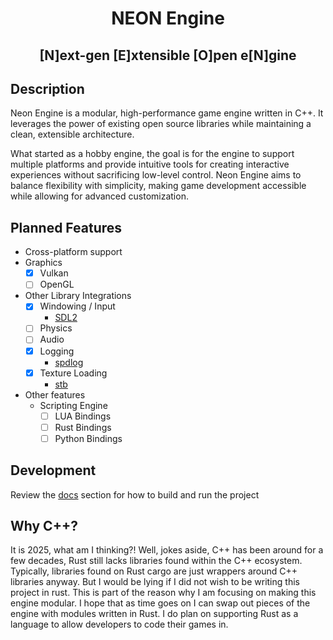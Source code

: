 <h1 style="text-align: center">NEON Engine</h1>

<h2 style="text-align: center">[N]ext-gen [E]xtensible [O]pen e[N]gine</h2>

## Description

Neon Engine is a modular, high-performance game engine written in C++.
It leverages the power of existing open source libraries while maintaining a clean,
extensible architecture.

What started as a hobby engine, the goal is for the engine to support multiple platforms
and provide intuitive tools for creating interactive experiences without sacrificing low-level control.
Neon Engine aims to balance flexibility with simplicity, making game development accessible
while allowing for advanced customization.

## Planned Features

- Cross-platform support
- Graphics
  - [x] Vulkan
  - [ ] OpenGL
- Other Library Integrations
  - [x] Windowing / Input
    - [SDL2](https://wiki.libsdl.org/SDL2/Introduction)
  - [ ] Physics
  - [ ] Audio
  - [x] Logging
    - [spdlog](https://github.com/gabime/spdlog)
  - [x] Texture Loading
    - [stb](https://github.com/nothings/stb)
- Other features
  - Scripting Engine
    - [ ] LUA Bindings
    - [ ] Rust Bindings
    - [ ] Python Bindings

## Development
Review the [docs](./docs) section for how to build and run the project

## Why C++?
It is 2025, what am I thinking?! Well, jokes aside, C++ has been around for a few decades, Rust still lacks libraries found within
the C++ ecosystem. Typically, libraries found on Rust cargo are just wrappers around C++ libraries anyway.
But I would be lying if I did not wish to be writing this project in rust. This is part of the reason why I am
focusing on making this engine modular. I hope that as time goes on I can swap out pieces of the engine with modules
written in Rust. I do plan on supporting Rust as a language to allow developers to code their games in.

